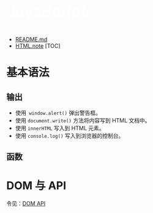 <p style="font-size: 40px; color: #fff"><b>JavaScript</b></p>

- [README.md](../../README.md)
- [HTML.note](HTML.md)
  [TOC]

# 基本语法

## 输出

- 使用` window.alert()` 弹出警告框。
- 使用 `document.write()` 方法将内容写到 HTML 文档中。
- 使用 `innerHTML` 写入到 HTML 元素。
- 使用 `console.log()` 写入到浏览器的控制台。

## 函数



# DOM 与 API

令见：[DOM API](JavaScript_DOM.md)
